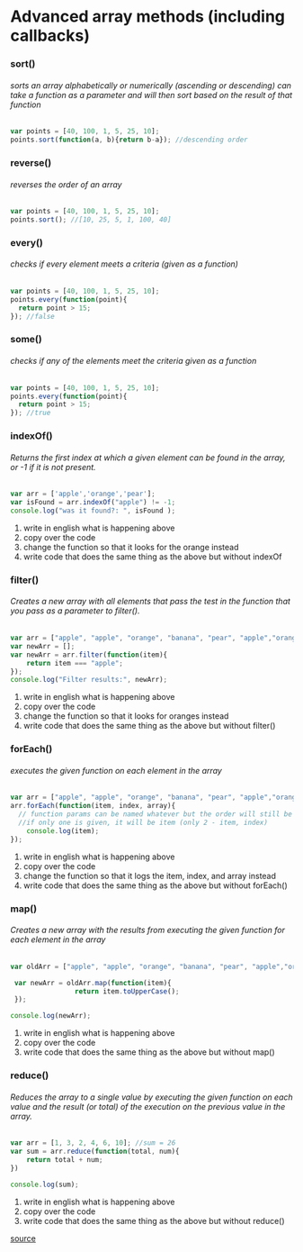 # Advanced array methods (including callbacks)
### sort()
###### sorts an array alphabetically or numerically (ascending or descending) can take a function as a parameter and will then sort based on the result of that function
```js
var points = [40, 100, 1, 5, 25, 10];
points.sort(function(a, b){return b-a}); //descending order
```
### reverse()
###### reverses the order of an array
```js
var points = [40, 100, 1, 5, 25, 10];
points.sort(); //[10, 25, 5, 1, 100, 40]
```
### every()
###### checks if every element meets a criteria (given as a function)
```js
var points = [40, 100, 1, 5, 25, 10];
points.every(function(point){
  return point > 15;
}); //false
```

### some()
###### checks if any of the elements meet the criteria given as a function
```js
var points = [40, 100, 1, 5, 25, 10];
points.every(function(point){
  return point > 15;
}); //true
```

### indexOf()
###### Returns the first index at which a given element can be found in the array, or -1 if it is not present.

```js
var arr = ['apple','orange','pear'];
var isFound = arr.indexOf("apple") != -1;
console.log("was it found?: ", isFound );
 ```
 1) write in english what is happening above
 2) copy over the code
 3) change the function so that it looks for the orange instead
 4) write code that does the same thing as the above but without indexOf

 ### filter()
 ###### Creates a new array with all elements that pass the test in the function that you pass as a parameter to filter().
```js
var arr = ["apple", "apple", "orange", "banana", "pear", "apple","orange"];
var newArr = [];
var newArr = arr.filter(function(item){
    return item === "apple";
});
console.log("Filter results:", newArr);

```
1) write in english what is happening above
2) copy over the code
3) change the function so that it looks for oranges instead
4) write code that does the same thing as the above but without filter()

### forEach()
###### executes the given function on each element in the array
```js
var arr = ["apple", "apple", "orange", "banana", "pear", "apple","orange"];
arr.forEach(function(item, index, array){
  // function params can be named whatever but the order will still be item, index, array
  //if only one is given, it will be item (only 2 - item, index)
	console.log(item);
});
```

1) write in english what is happening above
2) copy over the code
3) change the function so that it logs the item, index, and array instead
4) write code that does the same thing as the above but without forEach()

### map()
###### Creates a new array with the results from executing the given function for each element in the array

```js
var oldArr = ["apple", "apple", "orange", "banana", "pear", "apple","orange"];

 var newArr = oldArr.map(function(item){
 				return item.toUpperCase();
 });

console.log(newArr);
```
1) write in english what is happening above
2) copy over the code
3) write code that does the same thing as the above but without map()

### reduce()
###### Reduces the array to a single value by executing the given function on each value and the result (or total) of the  execution on the previous value in the array.


```js
var arr = [1, 3, 2, 4, 6, 10]; //sum = 26
var sum = arr.reduce(function(total, num){
	return total + num;
})

console.log(sum);
```

1) write in english what is happening above
2) copy over the code
3) write code that does the same thing as the above but without reduce()

[source](http://colintoh.com/blog/5-array-methods-that-you-should-use-today)
